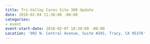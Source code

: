 ```yaml
---
title: Tri-Valley Cares Site 300 Update
date: 2018-02-04 11:30:00 -08:00
categories:
- event
event-start-date: 2018-02-07 18:30:00 -08:00
Location: '902 N. Central Avenue, Suite #201, Tracy, CA 95376'
---
```


